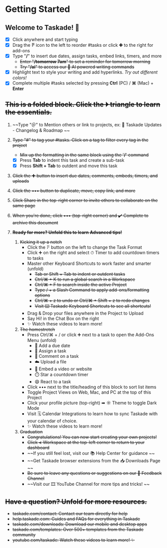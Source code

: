 # Getting Started

## Welcome to Taskade! 👋

- [x] Click anywhere and start typing
- [x] Drag the **⠟** icon to the left to reorder #tasks or click **✚** to the right for add-ons
- [x] Type "**/**" to insert due dates, assign tasks, embed links, timers, and more
  - ~~Enter "**/tomorrow 7am**" to set a reminder for tomorrow morning~~
  - ~~Try "**/ai**" to access our 🤖 AI powered writing commands~~
- [x] Highlight text to style your writing and add hyperlinks. *Try* *out* *different* *colors!*
- [x] Complete multiple #tasks selected by pressing **Ctrl** (PC) / **⌘** (Mac) + **Enter**

## ~~This is a folded block. Click the ⏵ triangle to learn the essentials.~~

1. ~~Type "＠" to Mention others or link to projects, ex:  🚀 Taskade Updates - Changelog & Roadmap ~~
2. ~~Type "#" to tag your #tasks. Click on a tag to filter every tag in the project~~
   - ~~Mix up the formatting in the same block using the  '**/**' command~~

   <!---->

   - [x] Press **Tab** to indent this task and create a sub-task  

   <!---->

   - [x] Press **Shift + Tab** to outdent and move this task  
3. ~~Click the ✚ button to insert due dates, comments, embeds, timers, and uploads~~
4. ~~Click the ••• button to duplicate, move, copy link, and more~~
5. ~~Click Share in the top-right corner to invite others to collaborate on the same page~~
6. ~~When you're done, click ••• (top-right corner) and ✔️ Complete to archive this document~~
7. ~~**Ready for more? Unfold this to learn** **Advanced tips!**~~
   1. ~~Kicking it up a notch~~
      - Click the ⠟ button on the left to change the Task Format
      - Click ➕ on the right and select ⏱ Timer to add countdown timers to tasks
      - Master other Keyboard Shortcuts to work faster and smarter (unfold)
        - ~~Tab or Shift + Tab to indent or outdent tasks~~
        - ~~Ctrl/⌘ + K to run a global search in a Workspace~~
        - ~~Ctrl/⌘ + F to search inside the active Project~~
        - ~~Type / + a Slash Command to apply add-ons/formatting options~~
        - ~~Ctrl/⌘ + z to undo or Ctrl/⌘ + Shift + z to redo changes~~
        - ~~Visit ⌨️ Taskade Keyboard Shortcuts to see all shortcuts!~~
      - Drag & Drop your files anywhere in the Project to Upload
      - Say Hi! in the Chat Box on the right
      - ✨ Watch these videos to learn more! 
   2. ~~The homestretch~~
      - Press Ctrl/⌘ + / or click ➕ next to a task to open the Add-Ons Menu (unfold)
        - 📅 Add a due date
        - 👤 Assign a task
        - 💬 Comment on a task
        - ☁️ Upload a file
        - 🔗  Embed a video or website
        - ⏱️ Star a countdown timer
        - 😄 React to a task
      - Click ••• next to the title/heading of this block to sort list items
      - Toggle Project Views on Web, Mac, and PC at the top of this Project
      - Click your profile picture (top-right) ➡ ☼ Theme to toggle Dark Mode
      - Visit 🗓 Calendar Integrations to learn how to sync Taskade with your calendar of choice.
      - ✨ Watch these videos to learn more!
   3. ~~Graduation~~
      - ~~Congratulations! You can now start creating your own projects!~~
      - ~~Click **<** Workspace  at the top-left corner to return to your dashboard~~
      - ~~If you still feel lost, visit our 📚 Help Center for guidance ~~
      - ~~Get Taskade browser extensions from the 📥 Downloads Page ~~
      - ~~Be sure to leave any questions or suggestions on our 📣 Feedback Channel~~
      - ~~Visit our 🎞 YouTube Channel for more tips and tricks! ~~

## ~~Have a question? Unfold for more resources.~~

- ~~taskade.com/contact: Contact our team directly for help~~
- ~~help.taskade.com:  Guides and FAQs for everything in Taskade~~
- ~~taskade.com/downloads: Download our mobile and desktop apps~~
- ~~taskade.com/templates: Over 500+ templates from the Taskade community~~
- ~~youtube.com/taskade:   Watch these videos to learn more! ✨~~
